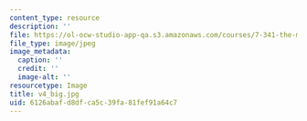 ```yaml
---
content_type: resource
description: ''
file: https://ol-ocw-studio-app-qa.s3.amazonaws.com/courses/7-341-the-microbiome-and-drug-delivery-cross-species-communication-in-health-and-disease-spring-2018/6126abafd8dfca5c39fa81fef91a64c7_v4_big.jpg
file_type: image/jpeg
image_metadata:
  caption: ''
  credit: ''
  image-alt: ''
resourcetype: Image
title: v4_big.jpg
uid: 6126abaf-d8df-ca5c-39fa-81fef91a64c7
---
```

